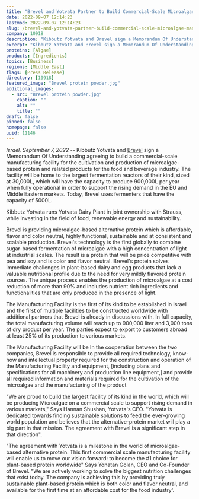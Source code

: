 ```yaml
---
title: "Brevel and Yotvata Partner to Build Commercial-Scale Microalgae Manufacturing Facility"
date: 2022-09-07 12:14:23
lastmod: 2022-09-07 12:14:23
slug: /brevel-and-yotvata-partner-build-commercial-scale-microalgae-manufacturing-facility
company: 10918
description: "Kibbutz Yotvata and Brevel sign a Memorandum Of Understanding agreeing to build a commercial-scale manufacturing facility for the cultivation and production of microalgae-based protein and related products for the food and beverage industry. The facility will be home to the largest fermentation reactors of their kind, sized at 30,000L, which will have the capacity to produce 900,000L per year when fully operational in order to support the rising demand in the EU and Middle Eastern markets."
excerpt: "Kibbutz Yotvata and Brevel sign a Memorandum Of Understanding agreeing to build a commercial-scale manufacturing facility for the cultivation and production of microalgae-based protein and related products for the food and beverage industry. The facility will be home to the largest fermentation reactors of their kind, sized at 30,000L, which will have the capacity to produce 900,000L per year when fully operational in order to support the rising demand in the EU and Middle Eastern markets."
proteins: [Algae]
products: [Ingredients]
topics: [Business]
regions: [Middle East]
flags: [Press Release]
directory: [10918]
featured_image: "Brevel protein powder.jpg"
additional_images:
  - src: "Brevel protein powder.jpg"
    caption: ""
    alt: ""
    title: ""
draft: false
pinned: false
homepage: false
uuid: 11146
---
```

*Israel, September 7, 2022 --* Kibbutz Yotvata and
[Brevel](https://mailtrack.io/trace/link/a2de6f3cb591d2b7889b8a054786d706c3024c3d?url=https%3A%2F%2Fbrevel.co.il%2F&userId=8504106&signature=7ab89b883e5515d8) sign
a Memorandum Of Understanding agreeing to build a commercial-scale
manufacturing facility for the cultivation and production of
microalgae-based protein and related products for the food and beverage
industry. The facility will be home to the largest fermentation reactors
of their kind, sized at 30,000L, which will have the capacity to produce
900,000L per year when fully operational in order to support the rising
demand in the EU and Middle Eastern markets. Today, Brevel uses
fermenters that have the capacity of 5000L.

Kibbutz Yotvata runs Yotvata Dairy Plant in joint ownership with
Strauss, while investing in the field of food, renewable energy and
sustainability.

Brevel is providing microalgae-based alternative protein which is
affordable, flavor and color neutral, highly functional, sustainable and
at consistent and scalable production. Brevel's technology is the first
globally to combine sugar-based fermentation of microalgae with a high
concentration of light at industrial scales. The result is a protein
that will be price competitive with pea and soy and is color and flavor
neutral. Brevel's protein solves immediate challenges in plant-based
dairy and egg products that lack a valuable nutritional profile due to
the need for very mildly flavored protein sources. The unique process
enables the production of microalgae at a cost reduction of more than
90% and includes nutrient rich ingredients and functionalities that are
only produced in the presence of light. 

The Manufacturing Facility is the first of its kind to be established in
Israel and the first of multiple facilities to be constructed worldwide
with additional partners that Brevel is already in discussions with. In
full capacity, the total manufacturing volume will reach up to 900,000
liter and 3,000 tons of dry product per year. The parties expect to
export to customers abroad at least 25% of its production to various
markets. 

The Manufacturing Facility will be In the cooperation between the two
companies, Brevel is responsible to provide all required technology,
know-how and intellectual property required for the construction and
operation of the Manufacturing Facility and equipment, \[including plans
and specifications for all machinery and production line equipment,\]
and provide all required information and materials required for the
cultivation of the microalgae and the manufacturing of the product

"We are proud to build the largest facility of its kind in the world,
which will be producing Microalgae on a commercial scale to support
rising demand in various markets," Says Hannan Shushan, Yotvata\'s CEO.
"Yotvata is dedicated towards finding sustainable solutions to feed the
ever-growing world population and believes that the alternative-protein
market will play a big part in that mission. The agreement with Brevel
is a significant step in that direction".

"The agreement with Yotvata is a milestone in the world of
microalgae-based alternative protein. This first commercial scale
manufacturing facility will enable us to move our vision forward: to
become the #1 choice for plant-based protein worldwide" Says Yonatan
Golan, CEO and Co-Founder of Brevel. "We are actively working to solve
the biggest nutrition challenges that exist today. The company is
achieving this by providing truly sustainable plant-based protein which
is both color and flavor neutral, and available for the first time at an
affordable cost for the food industry'.
